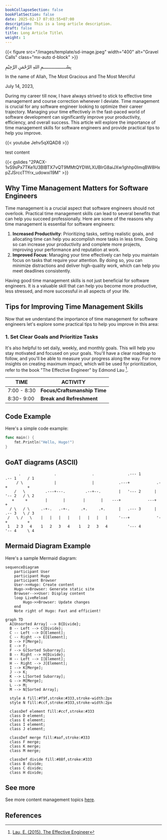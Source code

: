 ```yaml
---
bookCollapseSection: false
bookFlatSection: false
date: 2025-02-17 07:03:55+07:00
description: This is a long article description.
draft: false
title: Long Article Title\
weight: 1
---
```


{{< figure src="/images/template/sd-image.jpeg" width="400" alt="Gravel Calls" class="mx-auto d-block" >}}

بِسْــــــــــــــــــمِ اللهِ الرَّحْمَنِ الرَّحِيْمِ

In the name of Allah, The Most Gracious and The Most Merciful

July 14, 2023,

During my career till now, I have always strived to stick to effective time management and course correction whenever I deviate. Time management is crucial for any software engineer looking to optimize their career trajectory. Managing your time effectively in the fast-paced world of software development can significantly improve your productivity, efficiency, and overall success. This article will explore the importance of time management skills for software engineers and provide practical tips to help you improve.

{{< youtube Jehv5qXQAD8 >}}

test content

{{< gslides "2PACX-1vS9sPx7TKe1U3BlBTX7vQT9MMtQYDWLXUBIrG8aiJXw1ghhp0ImqBW8HxpZJSrccT1Yrx_udowxi19M" >}}

## Why Time Management Matters for Software Engineers

Time management is a crucial aspect that software engineers should not overlook. Practical time management skills can lead to several benefits that can help you succeed professionally. Here are some of the reasons why time management is essential for software engineers:

1. **Increased Productivity**: Prioritizing tasks, setting realistic goals, and allocating time can help you accomplish more tasks in less time. Doing so can increase your productivity and complete more projects, improving your performance and reputation at work.
2. **Improved Focus**: Managing your time effectively can help you maintain focus on tasks that require your attention. By doing so, you can minimize distractions and deliver high-quality work, which can help you meet deadlines consistently.

Having good time management skills is not just beneficial for software engineers. It is a valuable skill that can help you become more productive, less stressed, and more successful in all aspects of your life.

## Tips for Improving Time Management Skills

Now that we understand the importance of time management for software engineers let's explore some practical tips to help you improve in this area:

### 1. Set Clear Goals and Prioritize Tasks

It's also helpful to set daily, weekly, and monthly goals. This will help you stay motivated and focused on your goals. You'll have a clear roadmap to follow, and you'll be able to measure your progress along the way. For more insights on creating maximum impact, which will be used for prioritization, refer to the book "The Effective Engineer" by Edmond Lau [^1].

| **TIME**    | **ACTIVITY**                 |
| ----------- | ---------------------------- |
| 7:00 - 8:30 | **Focus/Craftsmanship Time** |
| 8:30- 9:00  | **Break and Refreshment**    |

## Code Example

Here's a simple code example:

```go
func main() {
    fmt.Println("Hello, Hugo!")
}
```

## GoAT diagrams (ASCII)

```goat
      .               .                .               .--- 1          .-- 1     / 1
     / \              |                |           .---+            .-+         +
    /   \         .---+---.         .--+--.        |   '--- 2      |   '-- 2   / \ 2
   +     +        |       |        |       |    ---+            ---+          +
  / \   / \     .-+-.   .-+-.     .+.     .+.      |   .--- 3      |   .-- 3   \ / 3
 /   \ /   \    |   |   |   |    |   |   |   |     '---+            '-+         +
 1   2 3   4    1   2   3   4    1   2   3   4         '--- 4          '-- 4     \ 4

```

## Mermaid Diagram Example

Here's a sample Mermaid diagram:

```mermaid
sequenceDiagram
    participant User
    participant Hugo
    participant Browser
    User->>Hugo: Create content
    Hugo->>Browser: Generate static site
    Browser-->>User: Display content
    loop LiveReload
        Hugo->>Browser: Update changes
    end
    Note right of Hugo: Fast and efficient!
```

```mermaid
graph TD
  A[Unsorted Array] --> B{Divide};
  B -- Left --> C{Divide};
  C -- Left --> D[Element];
  C -- Right --> E[Element];
  D --> F[Merge];
  E --> F;
  F --> G[Sorted Subarray];
  B -- Right --> H{Divide};
  H -- Left --> I[Element];
  H -- Right --> J[Element];
  I --> K[Merge];
  J --> K;
  K --> L[Sorted Subarray];
  G --> M[Merge];
  L --> M;
  M --> N[Sorted Array];

  style A fill:#f9f,stroke:#333,stroke-width:2px
  style N fill:#ccf,stroke:#333,stroke-width:2px

  classDef element fill:#ccf,stroke:#333
  class D element;
  class E element;
  class I element;
  class J element;

  classDef merge fill:#aaf,stroke:#333
  class F merge;
  class K merge;
  class M merge;

  classDef divide fill:#88f,stroke:#333
  class B divide;
  class C divide;
  class H divide;
```

## See more

See more content management topics [here](https://gohugo.io/content-management/).

## References

[^1]: [Lau, E. (2015). The Effective Engineer](https://www.effectiveengineer.com/)
